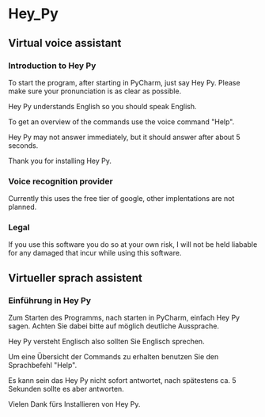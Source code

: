 # Hey_Py
## Virtual voice assistant

### Introduction to Hey Py

To start the program, after starting in PyCharm, just say Hey Py.
Please make sure your pronunciation is as clear as possible.

Hey Py understands English so you should speak English.

To get an overview of the commands use the voice command "Help".

Hey Py may not answer immediately, but it should answer after about 5 seconds.


Thank you for installing Hey Py.

### Voice recognition provider

Currently this uses the free tier of google, other implentations are not planned. 

### Legal
If you use this software you do so at your own risk, I will not be held liabable for any damaged that incur while using this software.

## Virtueller sprach assistent
### Einführung in Hey Py

Zum Starten des Programms, nach starten in PyCharm, einfach Hey Py sagen.
Achten Sie dabei bitte auf möglich deutliche Aussprache.

Hey Py versteht Englisch also sollten Sie Englisch sprechen.

Um eine Übersicht der Commands zu erhalten benutzen Sie den Sprachbefehl "Help".

Es kann sein das Hey Py nicht sofort antwortet, nach spätestens ca. 5 Sekunden sollte es aber antworten.


Vielen Dank fürs Installieren von Hey Py.
